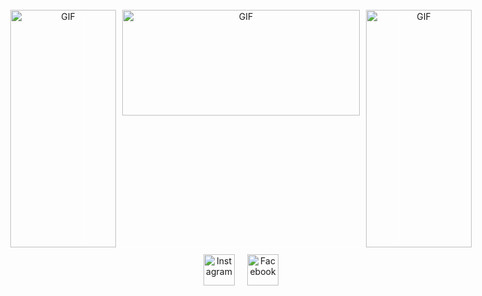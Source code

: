 <div align="center" style="display: flex; justify-content: center; gap: 10px; border: 1px solid white;">
    <img src="https://media.giphy.com/media/scZPhLqaVOM1qG4lT9/giphy.gif" width="169" height="380" alt="GIF"> <!-- Portrait -->
    <img src="https://media.giphy.com/media/MDJ9IbxxvDUQM/giphy.gif" width="380" height="169" alt="GIF"> <!-- Landscape -->
    <img src="https://media.giphy.com/media/gEKz4VLX7fQlsl8SFE/giphy.gif" width="169" height="380" alt="GIF"> <!-- Portrait -->
</div>

<div align="center" style="display: flex; justify-content: center; gap: 20px; margin-top: 10px;">
    <a href="https://www.instagram.com/yassine.ajagrou" target="_blank">
        <img src="https://upload.wikimedia.org/wikipedia/commons/a/a5/Instagram_icon.png" alt="Instagram" width="50" height="50">
    </a>
    <a href="https://www.facebook.com/yassine.ajagrou.0" target="_blank">
        <img src="https://upload.wikimedia.org/wikipedia/commons/thumb/b/b8/2021_Facebook_icon.svg/512px-2021_Facebook_icon.svg.png?20220821121039" alt="Facebook" width="50" height="50">
    </a>
</div>

